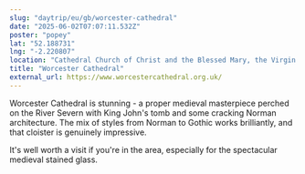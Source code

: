 ```yaml
---
slug: "daytrip/eu/gb/worcester-cathedral"
date: "2025-06-02T07:07:11.532Z"
poster: "popey"
lat: "52.188731"
lng: "-2.220807"
location: "Cathedral Church of Christ and the Blessed Mary, the Virgin of Worcester, College Yard, Diglis, Worcester, Worcestershire, England, WR1 2LA, United Kingdom"
title: "Worcester Cathedral"
external_url: https://www.worcestercathedral.org.uk/
---
```

Worcester Cathedral is stunning - a proper medieval masterpiece perched on the River Severn with King John's tomb and some cracking Norman architecture. The mix of styles from Norman to Gothic works brilliantly, and that cloister is genuinely impressive. 

It's well worth a visit if you're in the area, especially for the spectacular medieval stained glass. 
